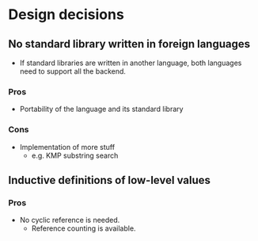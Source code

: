 # Design decisions

## No standard library written in foreign languages

- If standard libraries are written in another language, both languages need to support all the backend.

### Pros

- Portability of the language and its standard library

### Cons

- Implementation of more stuff
  - e.g. KMP substring search

## Inductive definitions of low-level values

### Pros

- No cyclic reference is needed.
  - Reference counting is available.
